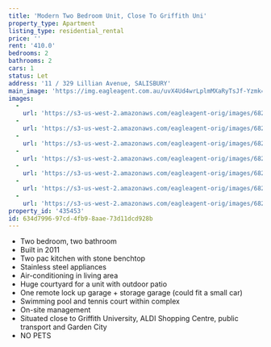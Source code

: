```yaml
---
title: 'Modern Two Bedroom Unit, Close To Griffith Uni'
property_type: Apartment
listing_type: residential_rental
price: ''
rent: '410.0'
bedrooms: 2
bathrooms: 2
cars: 1
status: Let
address: '11 / 329 Lillian Avenue, SALISBURY'
main_image: 'https://img.eagleagent.com.au/uvX4Ud4wrLplmMXaRyTsJf-Yzmk=/1280x854/smart/https://s3-us-west-2.amazonaws.com/eagleagent-orig/images/6824534/409993135-image-M.jpg'
images:
  -
    url: 'https://s3-us-west-2.amazonaws.com/eagleagent-orig/images/6824540/409993135-image-F.jpg'
  -
    url: 'https://s3-us-west-2.amazonaws.com/eagleagent-orig/images/6824539/409993135-image-E.jpg'
  -
    url: 'https://s3-us-west-2.amazonaws.com/eagleagent-orig/images/6824538/409993135-image-D.jpg'
  -
    url: 'https://s3-us-west-2.amazonaws.com/eagleagent-orig/images/6824537/409993135-image-C.jpg'
  -
    url: 'https://s3-us-west-2.amazonaws.com/eagleagent-orig/images/6824536/409993135-image-B.jpg'
  -
    url: 'https://s3-us-west-2.amazonaws.com/eagleagent-orig/images/6824535/409993135-image-A.jpg'
  -
    url: 'https://s3-us-west-2.amazonaws.com/eagleagent-orig/images/6824534/409993135-image-M.jpg'
property_id: '435453'
id: 634d7996-97cd-4fb9-8aae-73d11dcd928b
---
```

* Two bedroom, two bathroom
* Built in 2011
* Two pac kitchen with stone benchtop
* Stainless steel appliances
* Air-conditioning in living area
* Huge courtyard for a unit with outdoor patio
* One remote lock up garage + storage garage (could fit a small car)
* Swimming pool and tennis court within complex
* On-site management
* Situated close to Griffith University, ALDI Shopping Centre, public transport and Garden City
* NO PETS